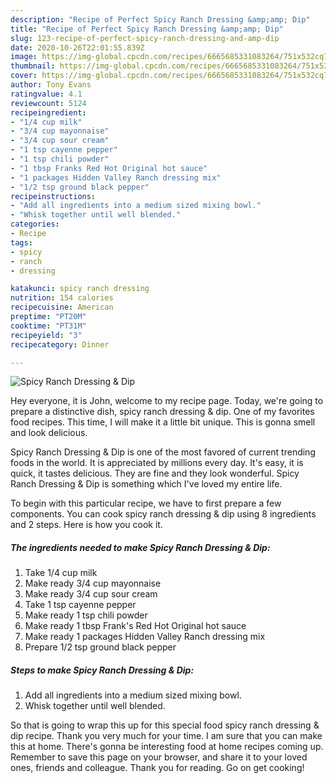 ```yaml
---
description: "Recipe of Perfect Spicy Ranch Dressing &amp;amp; Dip"
title: "Recipe of Perfect Spicy Ranch Dressing &amp;amp; Dip"
slug: 123-recipe-of-perfect-spicy-ranch-dressing-and-amp-dip
date: 2020-10-26T22:01:55.839Z
image: https://img-global.cpcdn.com/recipes/6665685331083264/751x532cq70/spicy-ranch-dressing-dip-recipe-main-photo.jpg
thumbnail: https://img-global.cpcdn.com/recipes/6665685331083264/751x532cq70/spicy-ranch-dressing-dip-recipe-main-photo.jpg
cover: https://img-global.cpcdn.com/recipes/6665685331083264/751x532cq70/spicy-ranch-dressing-dip-recipe-main-photo.jpg
author: Tony Evans
ratingvalue: 4.1
reviewcount: 5124
recipeingredient:
- "1/4 cup milk"
- "3/4 cup mayonnaise"
- "3/4 cup sour cream"
- "1 tsp cayenne pepper"
- "1 tsp chili powder"
- "1 tbsp Franks Red Hot Original hot sauce"
- "1 packages Hidden Valley Ranch dressing mix"
- "1/2 tsp ground black pepper"
recipeinstructions:
- "Add all ingredients into a medium sized mixing bowl."
- "Whisk together until well blended."
categories:
- Recipe
tags:
- spicy
- ranch
- dressing

katakunci: spicy ranch dressing 
nutrition: 154 calories
recipecuisine: American
preptime: "PT20M"
cooktime: "PT31M"
recipeyield: "3"
recipecategory: Dinner

---
```



![Spicy Ranch Dressing &amp; Dip](https://img-global.cpcdn.com/recipes/6665685331083264/751x532cq70/spicy-ranch-dressing-dip-recipe-main-photo.jpg)

Hey everyone, it is John, welcome to my recipe page. Today, we're going to prepare a distinctive dish, spicy ranch dressing &amp; dip. One of my favorites food recipes. This time, I will make it a little bit unique. This is gonna smell and look delicious.



Spicy Ranch Dressing &amp; Dip is one of the most favored of current trending foods in the world. It is appreciated by millions every day. It's easy, it is quick, it tastes delicious. They are fine and they look wonderful. Spicy Ranch Dressing &amp; Dip is something which I've loved my entire life.


To begin with this particular recipe, we have to first prepare a few components. You can cook spicy ranch dressing &amp; dip using 8 ingredients and 2 steps. Here is how you cook it.

<!--inarticleads1-->

##### The ingredients needed to make Spicy Ranch Dressing &amp; Dip:

1. Take 1/4 cup milk
1. Make ready 3/4 cup mayonnaise
1. Make ready 3/4 cup sour cream
1. Take 1 tsp cayenne pepper
1. Make ready 1 tsp chili powder
1. Make ready 1 tbsp Frank&#39;s Red Hot Original hot sauce
1. Make ready 1 packages Hidden Valley Ranch dressing mix
1. Prepare 1/2 tsp ground black pepper




<!--inarticleads2-->

##### Steps to make Spicy Ranch Dressing &amp; Dip:

1. Add all ingredients into a medium sized mixing bowl.
1. Whisk together until well blended.




So that is going to wrap this up for this special food spicy ranch dressing &amp; dip recipe. Thank you very much for your time. I am sure that you can make this at home. There's gonna be interesting food at home recipes coming up. Remember to save this page on your browser, and share it to your loved ones, friends and colleague. Thank you for reading. Go on get cooking!
